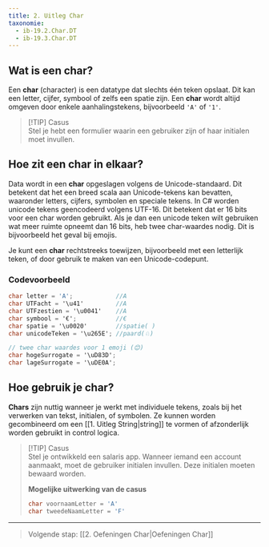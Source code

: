 ```yaml
---
title: 2. Uitleg Char
taxonomie: 
  - ib-19.2.Char.DT
  - ib-19.3.Char.DT
---
```


## Wat is een char?
Een **char** (character) is een datatype dat slechts één teken opslaat. Dit kan een letter, cijfer, symbool of zelfs een spatie zijn. Een **char** wordt altijd omgeven door enkele aanhalingstekens, bijvoorbeeld `'A'` of `'1'`.

> [!TIP] Casus  
> Stel je hebt een formulier waarin een gebruiker zijn of haar initialen moet invullen.

## Hoe zit een char in elkaar?
Data wordt in een **char** opgeslagen volgens de Unicode-standaard. Dit betekent dat het een breed scala aan Unicode-tekens kan bevatten, waaronder letters, cijfers, symbolen en speciale tekens. In C# worden unicode tekens geencodeerd volgens UTF-16. Dit betekent dat er 16 bits voor een char worden gebruikt. Als je dan een unicode teken wilt gebruiken wat meer ruimte opneemt dan 16 bits, heb twee char-waardes nodig. Dit is bijvoorbeeld het geval bij emojis.

Je kunt een **char** rechtstreeks toewijzen, bijvoorbeeld met een letterlijk teken, of door gebruik te maken van een Unicode-codepunt.

### Codevoorbeeld
```C#
char letter = 'A';            //A
char UTFacht = '\u41'         //A
char UTFzestien = '\u0041'    //A
char symbool = '€';           //€
char spatie = '\u0020'        //spatie( )
char unicodeTeken = '\u265E'; //paard(♘)

// twee char waardes voor 1 emoji (😊)
char hogeSurrogate = '\uD83D'; 
char lageSurrogate = '\uDE0A';
```

## Hoe gebruik je char?
**Chars** zijn nuttig wanneer je werkt met individuele tekens, zoals bij het verwerken van tekst, initialen, of symbolen. Ze kunnen worden gecombineerd om een [[1. Uitleg String|string]] te vormen of afzonderlijk worden gebruikt in control logica.

> [!TIP] Casus  
> Stel je ontwikkeld een salaris app. Wanneer iemand een account aanmaakt, moet de gebruiker initialen invullen. Deze initialen moeten bewaard worden.
> 
> **Mogelijke uitwerking van de casus**
> ```C#
> char voornaamLetter = 'A'
> char tweedeNaamLetter = 'F'
> ```

---

> Volgende stap: [[2. Oefeningen Char|Oefeningen Char]]